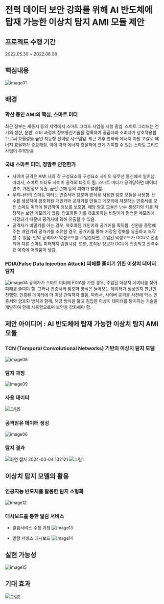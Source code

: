 # 전력 데이터 보안 강화를 위해 AI 반도체에 탑재 가능한 이상치 탐지 AMI 모듈 제안
## 프로젝트 수행 기간
2022.05.30 ~ 2022.08.08

## 핵심내용
![image01](https://github.com/y00ns/BI_project/assets/104632673/25319973-a446-4b15-bb9b-0e363bf846e2)


## 배경
### 확산 중인 AMI의 핵심, 스마트 미터
최근 정부는 세종시 등의 지역에서 스마트 그리드 사업을 시행 중임. 스마트 그리드는 전기의 생산, 운반, 소비 과정에 정보통신기술을 접목하여 공급자와 소비자가 상호작용함으로써 효율성을 높인 지능형 전력망 시스템임. 최근 기후 변화와 에너지 자원 고갈로 에너지 효율화가 중요해짐. 이에 따라 에너지 효율화에 크게 기여할 수 있는 스마트 그리드 사업이 주목받음

### 국내 스마트 미터, 정말로 안전한가
- 사이버 공격은 AMI 내의 각 구성요소와 구성요소 사이의 유무선 통신에서 일어남. 따라서, 스마트 미터도 사이버 공격의 타깃이 됨. 스마트 미터가 공격당하면 데이터 변조, 개인정보 유출, 금전 손해 등의 피해가 발생함.
- 우리나라의 스마트 미터는 인증서와 암호화 방식을 사용한 암호 모듈을 사용함. 난수를 생성하여 암호화된 개인키와 공개키를 만들고 메모리에 저장하는 인증서를 모든 스마트 미터에 발급하여 정보를 보호함. 해당 암호 모듈은 난수 생성기와 키를 저장하는 보안 메모리가 없음. 암호화된 키를 복호화하는 비밀키가 평범한 메모리에 저장되기 때문에 공격자에 의해 유출될 수 있음. 
- 공격자가 비밀키를 아는 경우, 복호화된 개인키와 공개키를 획득함. 신원을 증명해주는 개인키와 공개키를 소유한 경우, 공개키를 통해 저장된 정보를 유출하고 조작할 수 있음. 만약 공격자가 악성코드를 주입한다면, 주입된 악성코드가 DCU로 전송되어 다른 스마트 미터까지 감염시킴. 또한, 조작된 정보가 DCU에 전송되고 전력수요 예측에 어려움이 생김.

### FDIA(False Data Injection Attack) 피해를 줄이기 위한 이상치 데이터 탐지
![image04](https://github.com/y00ns/BI_project/assets/104632673/5ae4103d-89df-4829-8aa0-e78383d5592d)
공격자가 스마트 미터에 FDIA를 가한 경우, 주입된 이상치 데이터를 찾아 피해를 줄여야 함. 그러나 인증서와 암호화 방식은 들어오는 데이터가 정상인지 판단만 진행함. 인증된 데이터에 더 이상 관여하지 않음. 따라서, 사이버 공격을 사전에 막는 인증서와 암호화 방식과 함께, 해당 방식을 뚫고 침입한 이상치 데이터를 탐지하는 기술을 개발하여 함께 사용함으로써 보안을 강화해야 함. 

## 제안 아이디어 : AI 반도체에 탑재 가능한 이상치 탐지 AMI 모듈
### TCN (Temporal Convolutional Networks) 기반의 이상치 탐지 모델
![image08](https://github.com/y00ns/BI_project/assets/104632673/428736c0-df6a-49e9-a465-cd683e75e1b5)

### 탐지 과정
![image09](https://github.com/y00ns/BI_project/assets/104632673/8e6f9526-2649-413b-b4f1-cf8c55f9c33c)

### 사용 데이터
![그림5](https://github.com/y00ns/BI_project/assets/104632673/5606b6a4-85c5-4d22-8b4e-9f30c9d61296)

### 공격받은 데이터 생성
![image06](https://github.com/y00ns/BI_project/assets/104632673/2247609b-ae4d-4ca1-a713-466b70e250c2)


### 탐지 결과
![화면 캡처 2024-03-04 132121](https://github.com/y00ns/BI_project/assets/104632673/31ae52f3-753b-430b-b6a3-b885743f3917)
![그림1](https://github.com/y00ns/BI_project/assets/104632673/2a1a75b3-542c-49af-a087-6912eeb87590)

## 이상치 탐지 모델의 활용
### 인공지능 반도체를 활용한 탐지 소형화
![image12](https://github.com/y00ns/BI_project/assets/104632673/98cc37d4-2ff0-4026-86e1-2a451690dadf)

### 대시보드를 통한 알람 서비스
- 알람서비스 수행 과정
![image13](https://github.com/y00ns/BI_project/assets/104632673/c9b2e4d7-d1b5-4334-84ff-ba49c1b214ef)

- 알람 서비스 대시보드
![image14](https://github.com/y00ns/BI_project/assets/104632673/af254a9e-dd7c-4696-ad27-8812af8a4c37)

## 실현 가능성
![image15](https://github.com/y00ns/BI_project/assets/104632673/71fd6cf5-306a-4c83-9598-7c86caeca310)

## 기대 효과
![그림2](https://github.com/y00ns/BI_project/assets/104632673/819c92a0-ee70-4c11-941e-49ccb0e4c37c)


